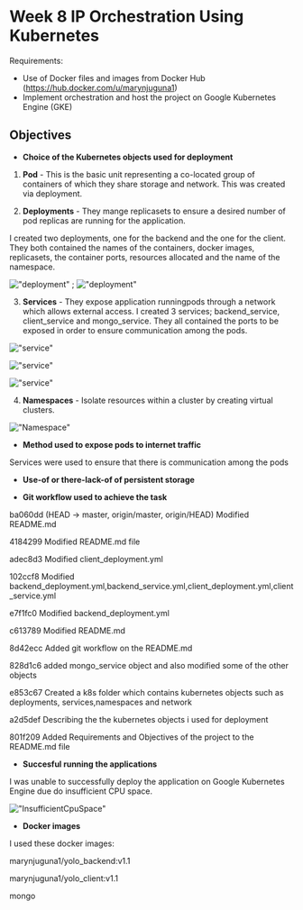 # Week 8 IP Orchestration Using Kubernetes
Requirements:
- Use of Docker files and images from Docker Hub (https://hub.docker.com/u/marynjuguna1)
- Implement orchestration and host the project on Google Kubernetes Engine (GKE)


## Objectives
 - **Choice of the Kubernetes objects used for deployment**

  1.  **Pod** - This is the basic unit representing a co-located group of containers of which they share storage and network.
          This was created via deployment.

  2.  **Deployments** - They mange replicasets to ensure a desired number of pod replicas are running for the application.
                        
I created two deployments, one for the backend and the one for the client. They both contained the names of the containers, docker images, replicasets, the container ports, resources allocated and the name of the namespace.

!["deployment"](Images/3backenddeployment.png)  ; !["deployment"](Images/4clientdeployment.png) 


                 
   
   3.  **Services** -  They expose application runningpods through a network which allows external access.
I created 3 services; backend_service, client_service and mongo_service. They all contained the ports to be exposed in order to ensure communication among the pods.
  
  !["service"](Images/5backendservice.png) 

  !["service"](Images/6clientservice.png) 

  !["service"](Images/7mongoservice.png) 



   4.  **Namespaces** - Isolate resources within a cluster by creating virtual clusters.

   !["Namespace"](Images/8namespace.png) 

 - **Method used to expose pods to internet traffic**

 Services were used to ensure that there is communication among the pods

 - **Use-of or there-lack-of of persistent storage**

 - **Git workflow used to achieve the task**

 ba060dd (HEAD -> master, origin/master, origin/HEAD) Modified README.md

4184299 Modified README.md file

adec8d3 Modified client_deployment.yml

102ccf8 Modified backend_deployment.yml,backend_service.yml,client_deployment.yml,client_service.yml

e7f1fc0 Modified backend_deployment.yml

c613789 Modified README.md

8d42ecc Added git workflow on the README.md

828d1c6 added mongo_service object and also modified some of the other objects

e853c67 Created a k8s folder which contains kubernetes objects such as deployments, services,namespaces and network

a2d5def Describing the the kubernetes objects i used for deployment

801f209 Added Requirements and Objectives of the project to the README.md file

 
 - **Succesful running the applications**

 I was unable to successfully deploy the application on Google Kubernetes Engine due do insufficient CPU space.
 
 !["InsufficientCpuSpace"](Images/2insufficientcpu.png) 

 - **Docker images**

 I used these docker images:
  
   marynjuguna1/yolo_backend:v1.1

   marynjuguna1/yolo_client:v1.1

   mongo
